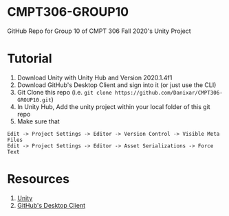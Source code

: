 # CMPT306-GROUP10
GitHub Repo for Group 10 of CMPT 306 Fall 2020's Unity Project

# Tutorial 
1. Download Unity with Unity Hub and Version 2020.1.4f1
2. Download GitHub's Desktop Client and sign into it (or just use the CLI)
3. Git Clone this repo (i.e. ```git clone https://github.com/Danixar/CMPT306-GROUP10.git```)
4. In Unity Hub, Add the unity project within your local folder of this git repo
5. Make sure that 
```
Edit -> Project Settings -> Editor -> Version Control -> Visible Meta Files
Edit -> Project Settings -> Editor -> Asset Serializations -> Force Text
```

# Resources

1. [Unity](https://unity.com/solutions/game)
2. [GitHub's Desktop Client](https://desktop.github.com/)
